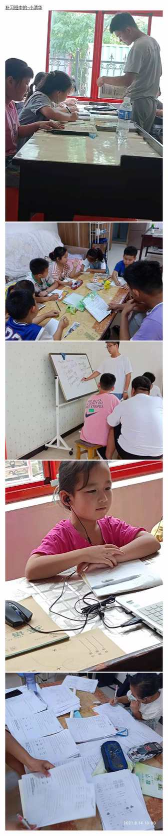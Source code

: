 <html>
 <head>
  <title> 小清华补习班 </title>
  <meta name="generator" content="editplus" />
  <meta name="author" content="" />
  <meta name="keywords" content="" />
  <meta name="description" content="" />
    <script type="application/javascript"/>
   alert("欢迎来到JinZhen小清华补习班官方网站 领导请坐")
</script>
   <style spry:test="css">
    
.one a
{font-size:25px;
background-color:#000;
color:#FFF;
float:left;
margin-left:10px;}
    
.one a:hover
{font-size:26px;
color:#F93;}

.ie img{
	width:30px;
	height:60px;}
    
    
  </style>
 </head>

<body>
   <div class="one"><a href="#">补习班中的-小清华</a></div>
<div class="ie">
 <img src="cram.jpg"/>
 <img src="cram1.jpg"/>
 <img src="cram2.jpg"/>
 <img src="cram3.jpg"/>
 <img src="cram4.jpg"/>
</div>
</body>
</html>
